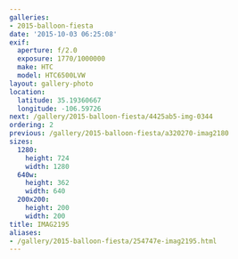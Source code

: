 ```yaml
---
galleries:
- 2015-balloon-fiesta
date: '2015-10-03 06:25:08'
exif:
  aperture: f/2.0
  exposure: 1770/1000000
  make: HTC
  model: HTC6500LVW
layout: gallery-photo
location:
  latitude: 35.19360667
  longitude: -106.59726
next: /gallery/2015-balloon-fiesta/4425ab5-img-0344
ordering: 2
previous: /gallery/2015-balloon-fiesta/a320270-imag2180
sizes:
  1280:
    height: 724
    width: 1280
  640w:
    height: 362
    width: 640
  200x200:
    height: 200
    width: 200
title: IMAG2195
aliases:
- /gallery/2015-balloon-fiesta/254747e-imag2195.html
---
```

